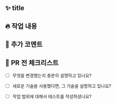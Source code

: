 ## ✨ title
<!-- 제목은 커밋 규칙을 따라 작성해 주세요 -->

## 🔥 작업 내용

## 💌 추가 코멘트
<!-- 코드 리뷰어에게 추가적으로 하고 싶은 말을 적어 주세요 -->


## 📌 PR 전 체크리스트

<!-- PR 전에 아래 체크리스트를 살펴 보며 확인해 보아요😚 -->

- [ ] 무엇을 변경했는지 충분히 설명하고 있나요?
- [ ] 새로운 기술을 사용했다면, 그 기술을 설명하고 있나요?
- [ ] 작업 범위에 대해서 테스트를 작성하셨나요?

